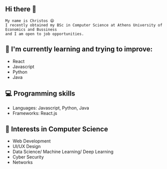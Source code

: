## Hi there 👋
    My name is Christos 😄
    I recently obtained my BSc in Computer Science at Athens University of Economics and Bussiness 
    and I am open to job opportunities.
    
## 📖 I'm currently learning and trying to improve:
* React
* Javascript
* Python
* Java

## 💻 Programming skills
 * Languages: Javascript, Python, Java
 * Frameworks: React.js

## 📜 Interests in Computer Science
* Web Development
* UI/UX Design
* Data Science/ Machine Learning/ Deep Learning
* Cyber Security
* Networks
<!--
**christoskaragiannis/christoskaragiannis** is a ✨ _special_ ✨ repository because its `README.md` (this file) appears on your GitHub profile.

Here are some ideas to get you started:

- 🔭 I’m currently working on ...
- 🌱 I’m currently learning ...
- 👯 I’m looking to collaborate on ...
- 🤔 I’m looking for help with ...
- 💬 Ask me about ...
- 📫 How to reach me: ...
- 😄 Pronouns: ...
- ⚡ Fun fact: ...
-->
